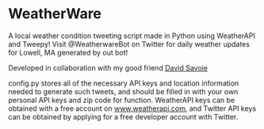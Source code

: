 # WeatherWare
A local weather condition tweeting script made in Python using WeatherAPI and Tweepy!
Visit @WeatherwareBot on Twitter for daily weather updates for Lowell, MA generated by out bot!

Developed in collaboration with my good friend <a href="https://github.com/dhsavoie"> David Savoie </a>

config.py stores all of the necessary API keys and location information needed to generate such tweets, and should be filled in with your own personal API keys and zip code for function. WeatherAPI keys can be obtained with a free account on www.weatherapi.com, and Twitter API keys can be obtained by applying for a free developer account with Twitter.
